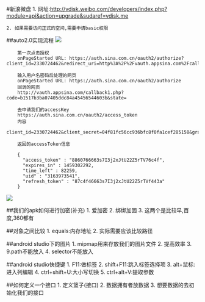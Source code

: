 #新浪微盘
    1. 网址:http://vdisk.weibo.com/developers/index.php?module=api&action=upgrade&sudaref=vdisk.me

    2. 如果需要访问正式的空间,需要申请basic权限



##auto2.0实现流程
![](imgs/oAuth2_01.gif)


        第一次点击授权
        onPageStarted URL: https://auth.sina.com.cn/oauth2/authorize?client_id=2330724462&redirect_uri=http%3A%2F%2Fvauth.appsina.com%2Fcallback1.php&display=mobile
        
        输入用户名密码后处理的网页
        onPageStarted URL: https://auth.sina.com.cn/oauth2/authorize
        回调的网页
        http://vauth.appsina.com/callback1.php?code=b1517b3ba07405ddc84a45456544603b&state=
        
        去申请我们的accessKey
        https://auth.sina.com.cn/oauth2/access_token
        内容
         client_id=2330724462&client_secret=04f81fc56cc936bfc8f0fa1cef285158&grant_type=authorization_code&code=6e993fb507ba4daba546f94aa1d421c4&redirect_uri=http%3A%2F%2Fvauth.appsina.com%2Fcallback1.php
        
        返回的accessToken信息
        
        {
          "access_token" : "8860766663s7I3j2xJtU22Z5rTV76c4f",
          "expires_in" : 1459302292,
          "time_left" : 82259,
          "uid" : "3163973541",
          "refresh_token" : "87c4f46663s7I3j2xJtU22Z5rTVf443a"
        }

![](imgs/auto2.0.png)



##我们的apk如何进行加密(补充)
    1. 爱加密
    2. 绑绑加固
    3. 这两个是比较早,百度,360都有


##对象之间比较
    1. equals:内存地址
    2. 实际需要应该比较路径

##android studio下的图片
    1. mipmap用来存放我们的图片文件
    2. 提高效率
    3. 9.path不能放入
    4. selector不能放入

##android studio快捷键
    1. F11:做标签
    2. shift+F11:跳入标签选择项
    3. alt+鼠标:进入列编辑
    4. ctrl+shift+U:大小写切换
    5. ctrl+alt+V:提取参数

##如何定义一个接口
    1. 定义篮子(接口)
    2. 数据拥有者放数据
    3. 想要数据的去初始化我们的接口
